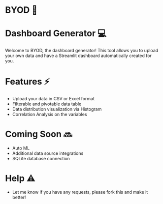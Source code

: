 # BYOD :beer:

# Dashboard Generator :computer:
Welcome to BYOD, the dashboard generator! This tool allows you to upload your own data and have a Streamlit dashboard automatically created for you.

Features :zap:
========
- Upload your data in CSV or Excel format
- Filterable and pivotable data table
- Data distribution visualization via Histogram
- Correlation Analysis on the variables

Coming Soon :soon:
===========
- Auto ML
- Additional data source integrations
- SQLite database connection

Help :warning:
====
- Let me know if you have any requests, please fork this and make it better!

